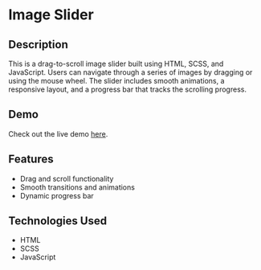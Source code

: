 # Image Slider

## Description
This is a drag-to-scroll image slider built using HTML, SCSS, and JavaScript. Users can navigate through a series of images by dragging or using the mouse wheel. The slider includes smooth animations, a responsive layout, and a progress bar that tracks the scrolling progress.

## Demo
Check out the live demo [here](https://seadadevo.github.io/images-slider/).

## Features
- Drag and scroll functionality
- Smooth transitions and animations
- Dynamic progress bar

## Technologies Used
- HTML
- SCSS
- JavaScript


